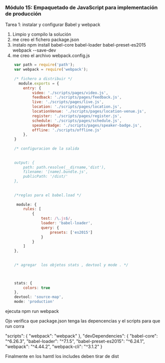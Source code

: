 ### Módulo 15: Empaquetado de JavaScript para implementación de producción

Tarea 1: instalar y configurar Babel y webpack

1. Limpio y compilo la solución
2. me creo el fichero package.json
3. instalo npm install babel-core babel-loader babel-preset-es2015 webpack --save-dev
4. me creo el archivo webpack.config.js 
````javascript
	var path = require('path');
    var webpack = require('webpack');
	
	/* fichero a distribuir */
	  module.exports = {
        entry: {
            video: './scripts/pages/video.js',
            feedback: './scripts/pages/feedback.js',
            live: './scripts/pages/live.js',
            location: './scripts/pages/location.js',
            locationVenue: './scripts/pages/location-venue.js',
            register: './scripts/pages/register.js',
            schedule: './scripts/pages/schedule.js',
            speakerBadge: './scripts/pages/speaker-badge.js',
            offline: './scripts/offline.js'
        },
    }
	
	/* configuracion de la salida
	
	
    output: {
        path: path.resolve(__dirname,'dist'),
        filename: '[name].bundle.js',
        publicPath: '/dist/'
    },
	
	
	/*reglas para el babel.load */
	
	 module: {
        rules: [
            {
                test: /\.js$/,
                loader: 'babel-loader',
                query: {
                    presets: ['es2015']
                }
            }
        ]
    },
	
	
	/* agregar  los objetos stats , devtool y mode . */


	
	stats: {
        colors: true
    },
    devtool: 'source-map',
    mode: 'production'
````

ejecuta npm run webpack

Ojo verifica que package.json  tenga las depencencias y el scripts para que run corra



  "scripts": {
    "webpack": "webpack"
  },
  "devDependencies": {
    "babel-core": "^6.26.3",
    "babel-loader": "^7.1.5",
    "babel-preset-es2015": "^6.24.1",
    "webpack": "^4.44.2",
    "webpack-cli": "^3.1.2"
  }
  
  
  
  Finalmente en los hamtl los includes deben tirar de dist
	